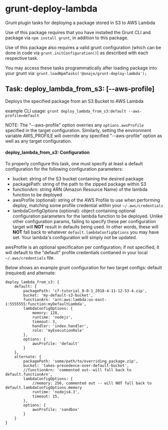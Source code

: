# grunt-deploy-lambda
Grunt plugin tasks for deploying a package stored in S3 to AWS Lambda

Use of this package requires that you have installed the Grunt CLI and package via `npm install grunt`, in addition to this package.

Use of this package also requires a valid grunt configuration (which can be done in code via `grunt.initConfiguration()`) as described with each respective task.

You may access these tasks programmatically after loading package into your grunt via: `grunt.loadNpmTasks('@onaje/grunt-deploy-lambda');`

## Task: deploy_lambda_from_s3:<targetConfig> [--aws-profile]
Deploys the specified package from an S3 Bucket to AWS Lambda

example CLI usage: `grunt deploy_lambda_from_s3:default --aws-profile=default`

NOTE: The "--aws-profile" option overries any `options.awsProfile` specified in the target configuration.
Similarly, setting the environment variable AWS_PROFILE will override any specified "--aws-profile" option as well as any target configuration.

#### deploy_lambda_from_s3: Configuration 
To properly configure this task, one must specify at least a default configuration for the following configuration parameters:
 - bucket: string of the S3 bucket containing the desired package
 - packagePath: string of the path to the zipped package within S3
 - functionArn: string ARN (Amazon Resource Name) of the lambda function to be deployed
 - awsProfile (optional): string of the AWS Profile to use when performing deploy, matching some profile credential within your `~/.aws/credentials`
 - lambdaConfigOptions (optional): object containing optional configuration parameters for the lambda function to be deployed. Unlike other configuration params, failing to specify these per configuration target will **NOT** result in defaults being used. In other words, these will **NOT** fall back to whatever `default.lambdaConfigOptions` you may have set. Your lambda's configuration will simply not be updated.

awsProfile is an optional specificaiton per configuration; if not specified, it will default to the "default" profile credentials
contianed in your local `~/.aws/credentials` file.

Below shows an example grunt configuration for two target configs: default (required) and alternate:

    deploy_lambda_from_s3: {
        default: {
            packagePath: 'cf-tutorial_0-0-1_2018-4-11-12-53-4.zip',
            bucket: 'my-default-s3-bucket',
            functionArn: 'arn:aws:lambda:us-east-1:5555555:function:myDefaultLambda',
            lambdaConfigOptions: {
                memory: 128,
                runtime: 'nodejs',
                timeout: 3,
                handler: 'index.handler',
                role: 'myExecutionRole'
            },
            options: {
                awsProfile: 'default'
            }
        },
        alternate: {
            packagePath: 'some/path/to/overriding_package.zip',
            bucket: 'takes-presedence-over-default-bucket',
            //functionArn: 'commented out--will fall back to default.functionArn',
            lambdaConfigOptions: {
                //memory: 256, commented out -- will NOT fall back to default.lambdaConfigOptions.memory
                runtime: 'nodejs4.3',
                timeout: 15,
            },
            options: {
                awsProfile: 'sandbox'
            }
        }
    }

